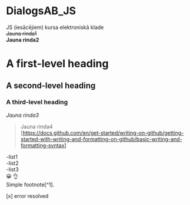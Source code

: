 # DialogsAB_JS
JS (iesācējiem) kursa elektroniskā klade  
~~Jauna rinda1~~  
**Jauna rinda2**

# A first-level heading
## A second-level heading
### A third-level heading  
*Jauna rinda3*  
>Jauna rinda4  
[https://docs.github.com/en/get-started/writing-on-github/getting-started-with-writing-and-formatting-on-github/basic-writing-and-formatting-syntax]  

-list1  
-list2  
-list3  
:grinning: :ok_hand:  
Simple footnote[^1].  

[x] error resolved  
